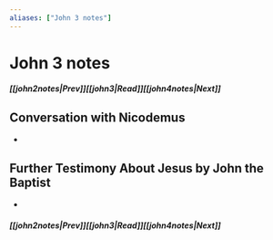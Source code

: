 ```yaml
---
aliases: ["John 3 notes"]
---
```

# John 3 notes
##### <span class=arrow-left></span>[[john2notes|Prev]]<span class=navigation-separator></span>[[john3|Read]]<span class=navigation-separator></span>[[john4notes|Next]]<span class=arrow-right></span>
## Conversation with Nicodemus
- 
## Further Testimony About Jesus by John the Baptist
- 
##### <span class=arrow-left></span>[[john2notes|Prev]]<span class=navigation-separator></span>[[john3|Read]]<span class=navigation-separator></span>[[john4notes|Next]]<span class=arrow-right></span>